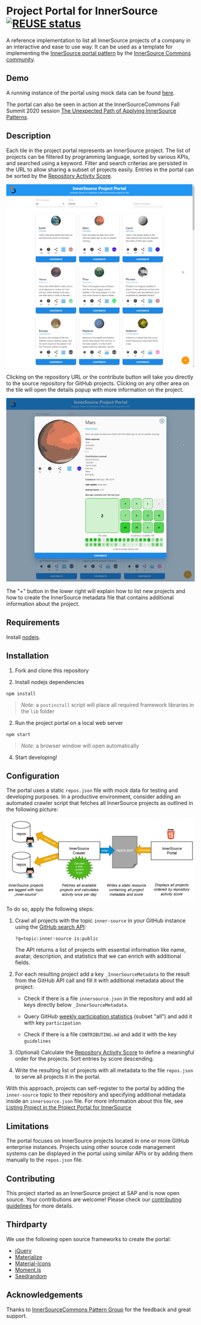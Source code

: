 # Project Portal for InnerSource [![REUSE status](https://api.reuse.software/badge/github.com/SAP/project-portal-for-innersource)](https://api.reuse.software/info/github.com/SAP/project-portal-for-innersource)

A reference implementation to list all InnerSource projects of a company in an interactive and ease to use way.
It can be used as a template for implementing the [InnerSource portal pattern](https://github.com/InnerSourceCommons/InnerSourcePatterns/blob/master/patterns/2-structured/innersource-portal.md) by the [InnerSource Commons community](http://innersourcecommons.org/).


## Demo 

A running instance of the portal using mock data can be found [here](https://sap.github.io/project-portal-for-innersource/index.html).

The portal can also be seen in action at the InnerSourceCommons Fall Summit 2020 session [The Unexpected Path of Applying InnerSource Patterns](https://www.youtube.com/watch?v=6r9QOw9dcQo).

## Description

Each tile in the project portal represents an InnerSource project. The list of projects can be filtered by programming language, sorted by various KPIs, and searched using a keyword.
Filter and search criterias are persisted in the URL to allow sharing a subset of projects easily. Entries in the portal can be sorted by the [Repository Activity Score](https://github.com/InnerSourceCommons/InnerSourcePatterns/blob/master/patterns/2-structured/repository-activity-score.md).

![Overview](overview.png)

Clicking on the repository URL or the contribute button will take you directly to the source repository for GitHub projects.
Clicking on any other area on the tile will open the details popup with more information on the project.

![Details](details.png)

The "+" button in the lower right will explain how to list new projects and how to create the InnerSource metadata file that contains additional information about the project.

## Requirements

Install [nodejs](https://nodejs.org/en/).

## Installation

1. Fork and clone this repository
  
2. Install nodejs dependencies

``` shell script
npm install
```

> *Note:* a `postinstall` script will place all required framework libraries in the `lib` folder

2. Run the project portal on a local web server

``` shell script
npm start
```

> *Note:* a browser window will open automatically

4. Start developing!

## Configuration

The portal uses a static ```repos.json``` file with mock data for testing and developing purposes. In a productive environment, consider adding an automated crawler script that fetches all InnerSource projects as outlined in the following picture:

![Crawling InnerSource projects](ecosystem.png)

To do so, apply the following steps:

1. Crawl all projects with the topic `inner-source` in your GitHub instance using the [GitHub search API](https://developer.github.com/v3/search/):

   ```
   ?q=topic:inner-source is:public
   ```

   The API returns a list of projects with essential information like name, avatar, description, and statistics that we can enrich with additional fields.

2. For each resulting project add a key ```_InnerSourceMetadata``` to the result from the GitHub API call and fill it with additional metadata about the project:

   * Check if there is a file ```innersource.json``` in the repository and add all keys directly below ```_InnerSourceMetadata```.

   * Query GitHub [weekly participation statistics](https://developer.github.com/v3/repos/statistics/#get-the-weekly-commit-count) (subset "all") and add it with key `participation` 

   * Check if there is a file ```CONTRIBUTING.md``` and add it with the key `guidelines`

3. (Optional) Calculate the [Repository Activity Score](https://github.com/InnerSourceCommons/InnerSourcePatterns/blob/master/patterns/2-structured/repository-activity-score.md) to define a meaningful order for the projects. Sort entries by score descending.

4. Write the resulting list of projects with all metadata to the file ```repos.json``` to serve all projects it in the portal.

With this approach, projects can self-register to the portal by adding the ```inner-source``` topic to their repository and specifying additional metadata inside an ```innersource.json``` file.
For more information about this file, see [Listing Project in the Project Portal for InnerSource](CONTRIBUTING.md#listing-project-in-the-project-portal-for-innersource)

## Limitations

The portal focuses on InnerSource projects located in one or more GitHub enterprise instances. Projects using other source code management systems can be displayed in the portal using similar APIs or by adding them manually to the ```repos.json``` file.  

## Contributing

This project started as an InnerSource project at SAP and is now open source. Your contributions are welcome!
Please check our [contributing guidelines](CONTRIBUTING.md) for more details.

## Thirdparty

We use the following open source frameworks to create the portal:

* [jQuery](https://jquery.com/)
* [Materialize](https://materializecss.com/)
* [Material-Icons](https://www.npmjs.com/package/material-icons)
* [Moment.js](https://momentjs.com/)
* [Seedrandom](https://github.com/davidbau/seedrandom)

## Acknowledgements

Thanks to [InnerSourceCommons Pattern Group](https://github.com/InnerSourceCommons/InnerSourcePatterns) for the feedback and great support.
